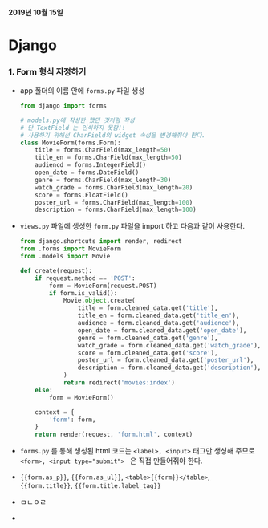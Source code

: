 #### 2019년 10월 15일

# Django

### 1. Form 형식 지정하기

 - app 폴더의 이름 안에 `forms.py` 파일 생성

   ```python
   from django import forms
   
   # models.py에 작성한 했던 것처럼 작성
   # 단 TextField 는 인식하지 못함!!
   # 사용하기 위해선 CharField의 widget 속성을 변경해줘야 한다.
   class MovieForm(forms.Form):
       title = forms.CharField(max_length=50)
       title_en = forms.CharField(max_length=50)
       audiencd = forms.IntegerField()
       open_date = forms.DateField()
       genre = forms.CharField(max_length=30)
       watch_grade = forms.CharField(max_length=20)
       score = forms.FloatField()
       poster_url = forms.CharField(max_length=100)
       description = forms.CharField(max_length=100)
   ```



 - `views.py` 파일에 생성한 `form.py` 파일을 import 하고 다음과 같이 사용한다.

   ```python
   from django.shortcuts import render, redirect
   from .forms import MovieForm
   from .models import Movie
   
   def create(request):
       if request.method == 'POST':
           form = MovieForm(request.POST)
           if form.is_valid():
               Movie.object.create(
                   title = form.cleaned_data.get('title'),
                   title_en = form.cleaned_data.get('title_en'),
                   audience = form.cleaned_data.get('audience'),
                   open_date = form.cleaned_data.get('open_date'),
                   genre = form.cleaned_data.get('genre'),
                   watch_grade = form.cleaned_data.get('watch_grade'),
                   score = form.cleaned_data.get('score'),
                   poster_url = form.cleaned_data.get('poster_url'),
                   description = form.cleaned_data.get('description'),
               )
               return redirect('movies:index')
       else:
           form = MovieForm()
   
       context = {
           'form': form,
       }
       return render(request, 'form.html', context)
   ```

   

 - `forms.py`  를 통해 생성된 html 코드는 `<label>, <input>` 태그만 생성해 주므로 `<form>, <input type="submit"> ` 은 직접 만들어줘야 한다.



 - `{{form.as_p}}`, `{{form.as_ul}}`, `<table>{{form}}</table>`, `{{form.title}}`, `{{form.title.label_tag}}`
 - ㅁㄴㅇㄹ
 - 